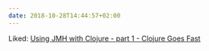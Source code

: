 ```yaml
---
date: 2018-10-28T14:44:57+02:00
---
```


Liked: [Using JMH with Clojure - part 1 - Clojure Goes Fast](http://clojure-goes-fast.com/blog/using-jmh-with-clojure-part1/)
